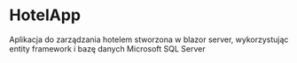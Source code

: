 # HotelApp
Aplikacja do zarządzania hotelem stworzona w blazor server, wykorzystując entity framework i bazę danych Microsoft SQL Server
